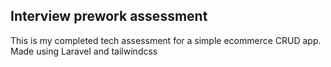 ## Interview prework assessment
This is my completed tech assessment for a simple ecommerce CRUD app.
Made using Laravel and tailwindcss